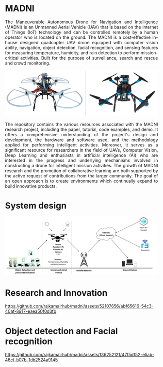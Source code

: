 # MADNI
<p align="justify">
The Maneuverable Autonomous Drone for Navigation and Intelligence (MADNI) is an Unmanned Aerial Vehicle (UAV) that is based on the Internet of Things (IoT) technology and can be controlled remotely by a human operator who is located on the ground. The MADNI is a cost-effective in-house designed quadcopter UAV drone equipped with computer vision ability, navigation, object detection, facial recognition, and sensing features for measuring temperature, humidity, and rain detection to perform mission-critical activities. Built for the purpose of surveillance, search and rescue and crowd monitoring.
</p>
<img src="/Images/02_MADNI-I_MADNI-II.png" alt="" title="MADNI I and MADNI II" />

<p align="justify">
The repository contains the various resources associated with the MADNI research project, including the paper, tutorial, code examples, and demo. It offers a comprehensive understanding of the project's design and development, the hardware and software used, and the methodology applied for performing intelligent activities. Moreover, it serves as a significant resource for researchers in the field of UAVs, Computer Vision, Deep Learning and enthusiasts in artificial intelligence (AI) who are interested in the progress and underlying mechanisms involved in constructing a drone for intelligent mission activities. The growth of MADNI research and the promotion of collaborative learning are both supported by the active request of contributions from the larger community. The goal of an open approach is to create environments which continually expand to build innovative products.
</p>

# System design
<img src="/Images/01_System_design.png" alt="" title="MADNI System design" />

# Research and Innovation
https://github.com/rajkamalrhub/madni/assets/52107656/abf65616-54c3-40af-8917-eaea50f0d3fb

# Object detection and Facial recognition
https://github.com/rajkamalrhub/madni/assets/136252121/47f5d152-e5ab-46cf-b07b-1db2524a9145



